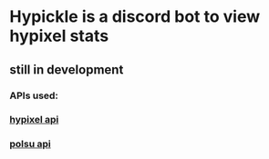 # Hypickle is a discord bot to view hypixel stats
## still in development

###     APIs used:
### [hypixel api](https://api.hypixel.net/)
### [polsu api](https://api.polsu.xyz/)
